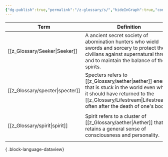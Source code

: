 ```yaml
---
{"dg-publish":true,"permalink":"/z-glossary/s/","hideInGraph":true,"contentClasses":"h-line hr-no-icon","tags":["GlossaryIndex/Letter"],"dgShowInlineTitle":true,"noteIcon":""}
---
```




| Term                               | Definition                                                                                                                                                                     | Topic                                                                                                                                                 | Aliases     |
| ---------------------------------- | ------------------------------------------------------------------------------------------------------------------------------------------------------------------------------ | ----------------------------------------------------------------------------------------------------------------------------------------------------- | ----------- |
| [[z_Glossary/Seeker\|Seeker]]   | A ancient secret society of abomination hunters who wield swords and sorcery to protect the civilians against supernatural threats and to maintain the balance of the spirits. | <ul><li>[[z_Glossary/Index/Occult.md\\|Occult]]</li><li>[[z_Glossary/Index/Organization.md\\|Organization]]</li></ul>                                 | The Seekers |
| [[z_Glossary/specter\|specter]] | Specters refers to [[z_Glossary/aether\|aether]] energy that is stuck in the world even when it should have returned to the [[z_Glossary/Lifestream\|Lifestream]], often after the death of one's body.                  | <ul><li>[[z_Glossary/Index/Occult.md\\|Occult]]</li></ul>                                                                                             | \-          |
| [[z_Glossary/spirit\|spirit]]   | Spirit refers to a cluster of [[z_Glossary/aether\|Aether]] that retains a general sense of consciousness and personality.                                                                        | <ul><li>[[z_Glossary/Index/Faith.md\\|Faith]]</li><li>[[z_Glossary/Index/Magic.md\\|Magic]]</li><li>[[z_Glossary/Index/Occult.md\\|Occult]]</li></ul> | spirit      |

{ .block-language-dataview}
